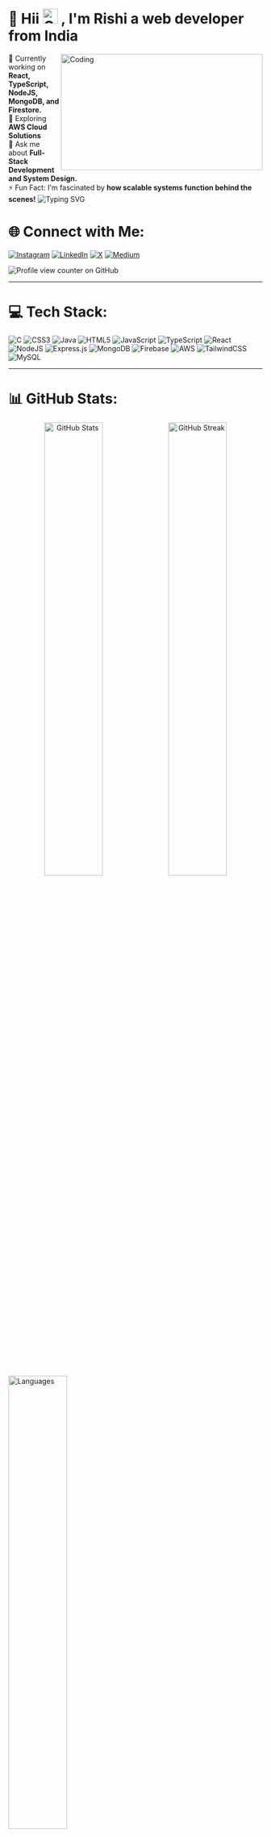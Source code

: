 # 💫  Hii <img src="https://github.com/user-attachments/assets/bf98246a-4dd5-4c28-8b20-38ffafe45331" alt="CuteCatGIF" width="30" height="30"/> , I'm Rishi a web developer from India


<img align="right" src="https://user-images.githubusercontent.com/74038190/225813708-98b745f2-7d22-48cf-9150-083f1b00d6c9.gif" alt="Coding" width="400" height="230"/>

🔭 Currently working on **React, TypeScript, NodeJS, MongoDB, and Firestore.**  
🌱 Exploring **AWS Cloud Solutions**  
💬 Ask me about **Full-Stack Development and System Design.**  
⚡ Fun Fact: I'm fascinated by **how scalable systems function behind the scenes!**
![Typing SVG](https://readme-typing-svg.demolab.com?font=Fira+Code&size=22&pause=1000&color=F7DC6F&width=500&lines=Full+Stack+Developer+%7C+MERN+Specialist;Passionate+about+Scalable+Systems;Always+Learning+New+Technologies)



# 🌐 Connect with Me:
[![Instagram](https://img.shields.io/badge/Instagram-%23E4405F.svg?style=for-the-badge&logo=Instagram&logoColor=white)](https://instagram.com/cenation_rishi) 
[![LinkedIn](https://img.shields.io/badge/LinkedIn-%230077B5.svg?style=for-the-badge&logo=linkedin&logoColor=white)](https://linkedin.com/in/rishichaubey3105) 
[![X](https://img.shields.io/badge/X-black.svg?style=for-the-badge&logo=X&logoColor=white)](https://x.com/cenation_rishi) 
[![Medium](https://img.shields.io/badge/Medium-000000?style=for-the-badge&logo=medium&logoColor=white)](https://medium.com/@RishiChaubey)

![Profile view counter on GitHub](https://komarev.com/ghpvc/?username=RishiChaubey31)


---

# 💻 Tech Stack:
![C](https://img.shields.io/badge/C-%23007ACC.svg?style=for-the-badge&logo=c&logoColor=white) 
![CSS3](https://img.shields.io/badge/CSS3-%231572B6.svg?style=for-the-badge&logo=css3&logoColor=white) 
![Java](https://img.shields.io/badge/Java-%23ED8B00.svg?style=for-the-badge&logo=openjdk&logoColor=white) 
![HTML5](https://img.shields.io/badge/HTML5-%23E34F26.svg?style=for-the-badge&logo=html5&logoColor=white) 
![JavaScript](https://img.shields.io/badge/JavaScript-%23F7DF1E.svg?style=for-the-badge&logo=javascript&logoColor=black) 
![TypeScript](https://img.shields.io/badge/TypeScript-%23007ACC.svg?style=for-the-badge&logo=typescript&logoColor=white) 
![React](https://img.shields.io/badge/React-%2361DAFB.svg?style=for-the-badge&logo=react&logoColor=black) 
![NodeJS](https://img.shields.io/badge/NodeJS-%23339933.svg?style=for-the-badge&logo=node.js&logoColor=white) 
![Express.js](https://img.shields.io/badge/Express.js-%23404d59.svg?style=for-the-badge&logo=express&logoColor=white) 
![MongoDB](https://img.shields.io/badge/MongoDB-%2347A248.svg?style=for-the-badge&logo=mongodb&logoColor=white) 
![Firebase](https://img.shields.io/badge/Firebase-%23FFA611.svg?style=for-the-badge&logo=firebase&logoColor=black) 
![AWS](https://img.shields.io/badge/AWS-%23FF9900.svg?style=for-the-badge&logo=amazon-aws&logoColor=white) 
![TailwindCSS](https://img.shields.io/badge/TailwindCSS-%2338B2AC.svg?style=for-the-badge&logo=tailwind-css&logoColor=white) 
![MySQL](https://img.shields.io/badge/MySQL-%2300A9E0.svg?style=for-the-badge&logo=mysql&logoColor=white)

---

# 📊 GitHub Stats:
<div align="center">
  <img src="https://github-readme-stats.vercel.app/api?username=RishiChaubey31&show_icons=true&theme=radical&hide_border=true" width="48%" alt="GitHub Stats"/>
  <img src="https://github-readme-streak-stats.herokuapp.com/?user=RishiChaubey31&theme=radical&hide_border=true" width="48%" alt="GitHub Streak"/>
</div>
<br>
<img src="https://github-readme-stats.vercel.app/api/top-langs/?username=RishiChaubey31&layout=compact&theme=radical&hide_border=true" width="48%" alt="Languages">

---

# 🏆 LeetCode Stats:
![LeetCode Stats](https://leetcard.jacoblin.cool/rishi_chaubey?theme=dark&font=Fira%20Code&ext=heatmap)

---

### 🔝 Top Contributed Repo:
![Contribution Stats](https://github-contributor-stats.vercel.app/api?username=RishiChaubey31&limit=5&theme=radical&combine_all_yearly_contributions=true)

---

### 🚀 Fun Badge:
![Profile Trophy](https://github-profile-trophy.vercel.app/?username=RishiChaubey31&theme=monokai&row=1)

---

*Designed with ❤️ by Rishi 🚀

